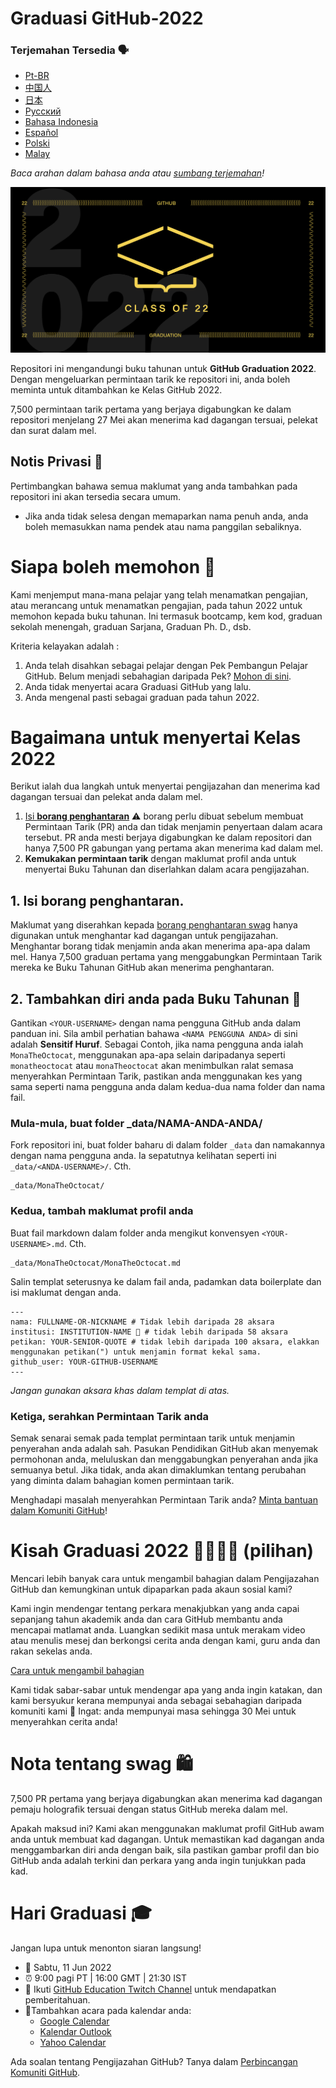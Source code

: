 # Graduasi GitHub-2022

### Terjemahan Tersedia 🗣

- [Pt-BR](https://bit.ly/3LI8kAc)
- [中国人](https://bit.ly/3kE3Ezc)
- [日本](https://bit.ly/38TCVfm)
- [Русский](https://bit.ly/3w7d7EL)
- [Bahasa Indonesia](https://bit.ly/3yeTRrI)
- [Español](./translations/README.es-mx.md)
- [Polski](./translations/README.pl.md)
- [Malay](./translations/README.may.md)

_Baca arahan dalam bahasa anda atau [sumbang terjemahan](terjemahan/README.md)!_

![2022-github-graduation-social-card-1](/assets/GHG_Blog_1.jpg)

Repositori ini mengandungi buku tahunan untuk **GitHub Graduation 2022**. Dengan mengeluarkan permintaan tarik ke repositori ini, anda boleh meminta untuk ditambahkan ke Kelas GitHub 2022.

7,500 permintaan tarik pertama yang berjaya digabungkan ke dalam repositori menjelang 27 Mei akan menerima kad dagangan tersuai, pelekat dan surat dalam mel.

## Notis Privasi 👀

Pertimbangkan bahawa semua maklumat yang anda tambahkan pada repositori ini akan tersedia secara umum.

- Jika anda tidak selesa dengan memaparkan nama penuh anda, anda boleh memasukkan nama pendek atau nama panggilan sebaliknya.

# Siapa boleh memohon 📝

Kami menjemput mana-mana pelajar yang telah menamatkan pengajian, atau merancang untuk menamatkan pengajian, pada tahun 2022 untuk memohon kepada buku tahunan. Ini termasuk bootcamp, kem kod, graduan sekolah menengah, graduan Sarjana, Graduan Ph. D., dsb.

Kriteria kelayakan adalah :

1. Anda telah disahkan sebagai pelajar dengan Pek Pembangun Pelajar GitHub. Belum menjadi sebahagian daripada Pek? [Mohon di sini](https://education.github.com/discount_requests/student_application?utm_source=2022-06-11-GitHubGraduation).
2. Anda tidak menyertai acara Graduasi GitHub yang lalu.
3. Anda mengenal pasti sebagai graduan pada tahun 2022.

# Bagaimana untuk menyertai Kelas 2022

Berikut ialah dua langkah untuk menyertai pengijazahan dan menerima kad dagangan tersuai dan pelekat anda dalam mel.

1. [Isi **borang penghantaran**](https://airtable.com/shrVMo8ItH4wjsO9f)
   ⚠️ borang perlu dibuat sebelum membuat Permintaan Tarik (PR) anda dan tidak menjamin penyertaan dalam acara tersebut. PR anda mesti berjaya digabungkan ke dalam repositori dan hanya 7,500 PR gabungan yang pertama akan menerima kad dalam mel.
2. **Kemukakan permintaan tarik** dengan maklumat profil anda untuk menyertai Buku Tahunan dan diserlahkan dalam acara pengijazahan.

## 1. Isi borang penghantaran.

Maklumat yang diserahkan kepada [borang penghantaran swag](https://airtable.com/shrVMo8ItH4wjsO9f) hanya digunakan untuk menghantar kad dagangan untuk pengijazahan. Menghantar borang tidak menjamin anda akan menerima apa-apa dalam mel. Hanya 7,500 graduan pertama yang menggabungkan Permintaan Tarik mereka ke Buku Tahunan GitHub akan menerima penghantaran.

## 2. Tambahkan diri anda pada Buku Tahunan 🏫

Gantikan `<YOUR-USERNAME>` dengan nama pengguna GitHub anda dalam panduan ini. Sila ambil perhatian bahawa `<NAMA PENGGUNA ANDA>` di sini adalah **Sensitif Huruf**. Sebagai Contoh, jika nama pengguna anda ialah `MonaTheOctocat`, menggunakan apa-apa selain daripadanya seperti `monatheoctocat` atau `monaTheoctocat` akan menimbulkan ralat semasa menyerahkan Permintaan Tarik, pastikan anda menggunakan kes yang sama seperti nama pengguna anda dalam kedua-dua nama folder dan nama fail.

### Mula-mula, buat folder \_data/NAMA-ANDA-ANDA/

Fork repositori ini, buat folder baharu di dalam folder `_data` dan namakannya dengan nama pengguna anda. Ia sepatutnya kelihatan seperti ini `_data/<ANDA-USERNAME>/`. Cth.

```
_data/MonaTheOctocat/
```

### Kedua, tambah maklumat profil anda

Buat fail markdown dalam folder anda mengikut konvensyen `<YOUR-USERNAME>.md`. Cth.

```
_data/MonaTheOctocat/MonaTheOctocat.md
```

Salin templat seterusnya ke dalam fail anda, padamkan data boilerplate dan isi maklumat dengan anda.

```
---
nama: FULLNAME-OR-NICKNAME # Tidak lebih daripada 28 aksara
institusi: INSTITUTION-NAME 🚩 # tidak lebih daripada 58 aksara
petikan: YOUR-SENIOR-QUOTE # tidak lebih daripada 100 aksara, elakkan menggunakan petikan(") untuk menjamin format kekal sama.
github_user: YOUR-GITHUB-USERNAME
---
```

_Jangan gunakan aksara khas dalam templat di atas._

### Ketiga, serahkan Permintaan Tarik anda

Semak senarai semak pada templat permintaan tarik untuk menjamin penyerahan anda adalah sah. Pasukan Pendidikan GitHub akan menyemak permohonan anda, meluluskan dan menggabungkan penyerahan anda jika semuanya betul. Jika tidak, anda akan dimaklumkan tentang perubahan yang diminta dalam bahagian komen permintaan tarik.

Menghadapi masalah menyerahkan Permintaan Tarik anda? [Minta bantuan dalam Komuniti GitHub](https://github.com/orgs/github-community/discussions/categories/github-education)!

# Kisah Graduasi 2022 👩‍🏫👨‍🏫 (pilihan)

Mencari lebih banyak cara untuk mengambil bahagian dalam Pengijazahan GitHub dan kemungkinan untuk dipaparkan pada akaun sosial kami?

Kami ingin mendengar tentang perkara menakjubkan yang anda capai sepanjang tahun akademik anda dan cara GitHub membantu anda mencapai matlamat anda. Luangkan sedikit masa untuk merakam video atau menulis mesej dan berkongsi cerita anda dengan kami, guru anda dan rakan sekelas anda.

[Cara untuk mengambil bahagian](https://drive.google.com/file/d/1AcgUKLXx6WIC5s4eanzOfj8EsiYHARrt/view?usp=sharing)

Kami tidak sabar-sabar untuk mendengar apa yang anda ingin katakan, dan kami bersyukur kerana mempunyai anda sebagai sebahagian daripada komuniti kami 💖
Ingat: anda mempunyai masa sehingga 30 Mei untuk menyerahkan cerita anda!

# Nota tentang swag 🛍

7,500 PR pertama yang berjaya digabungkan akan menerima kad dagangan pemaju holografik tersuai dengan status GitHub mereka dalam mel.

Apakah maksud ini? Kami akan menggunakan maklumat profil GitHub awam anda untuk membuat kad dagangan. Untuk memastikan kad dagangan anda menggambarkan diri anda dengan baik, sila pastikan gambar profil dan bio GitHub anda adalah terkini dan perkara yang anda ingin tunjukkan pada kad.

# Hari Graduasi 🎓

Jangan lupa untuk menonton siaran langsung!

- 📆 Sabtu, 11 Jun 2022
- ⏰ 9:00 pagi PT | 16:00 GMT | 21:30 IST
- 📍 Ikuti [GitHub Education Twitch Channel](https://twitch.tv/githubeducation) untuk mendapatkan pemberitahuan.
- 📎Tambahkan acara pada kalendar anda:
  - [Google Calendar](https://calendar.google.com/calendar/render?action=TEMPLATE&dates=20220611T160000Z%2F20220611T180000Z&details=&location=https%3A%2F%2Fwww.twitch.tv%2Fgithubeducation&text=%F0%9F%8E%89%F0%9F%8E%8A%20GitHub%20Graduation%202022%20%F0%9F%8E%89%F0%9F%8E%8A)
  - [Kalendar Outlook](https://outlook.live.com/calendar/0/deeplink/compose?allday=false&body=&enddt=2022-06-11T18%3A00%3A00%2B00%3A00&location=https%3A%2F%2Fwww.twitch.tv%2Fgithubeducation&path=%2Fcalendar%2Faction%2Fcompose&rru=addevent&startdt=2022-06-11T16%3A00%3A00%2B00%3A00&subject=%F0%9F%8E%89%F0%9F%8E%8A%20GitHub%20Graduation%202022%20%F0%9F%8E%89%F0%9F%8E%8A)
  - [Yahoo Calendar](https://calendar.yahoo.com/?desc=&dur=&et=20220611T180000Z&in_loc=https%3A%2F%2Fwww.twitch.tv%2Fgithubeducation&st=20220611T160000Z&title=%F0%9F%8E%89%F0%9F%8E%8A%20GitHub%20Graduation%202022%20%F0%9F%8E%89%F0%9F%8E%8A&v=60)

Ada soalan tentang Pengijazahan GitHub? Tanya dalam [Perbincangan Komuniti GitHub](https://github.com/orgs/github-community/discussions/categories/github-education).
